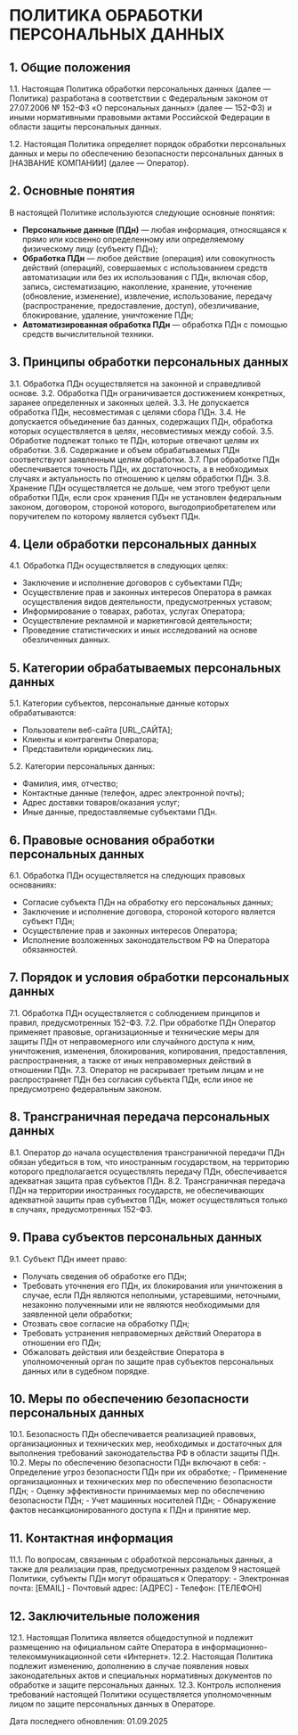 # ПОЛИТИКА ОБРАБОТКИ ПЕРСОНАЛЬНЫХ ДАННЫХ

## 1. Общие положения

1.1. Настоящая Политика обработки персональных данных (далее — Политика) разработана в соответствии с Федеральным законом от 27.07.2006 № 152-ФЗ «О персональных данных» (далее — 152-ФЗ) и иными нормативными правовыми актами Российской Федерации в области защиты персональных данных.

1.2. Настоящая Политика определяет порядок обработки персональных данных и меры по обеспечению безопасности персональных данных в [НАЗВАНИЕ КОМПАНИИ] (далее — Оператор).

## 2. Основные понятия

В настоящей Политике используются следующие основные понятия:

- **Персональные данные (ПДн)** — любая информация, относящаяся к прямо или косвенно определенному или определяемому физическому лицу (субъекту ПДн);
- **Обработка ПДн** — любое действие (операция) или совокупность действий (операций), совершаемых с использованием средств автоматизации или без их использования с ПДн, включая сбор, запись, систематизацию, накопление, хранение, уточнение (обновление, изменение), извлечение, использование, передачу (распространение, предоставление, доступ), обезличивание, блокирование, удаление, уничтожение ПДн;
- **Автоматизированная обработка ПДн** — обработка ПДн с помощью средств вычислительной техники.

## 3. Принципы обработки персональных данных

3.1. Обработка ПДн осуществляется на законной и справедливой основе.
3.2. Обработка ПДн ограничивается достижением конкретных, заранее определенных и законных целей.
3.3. Не допускается обработка ПДн, несовместимая с целями сбора ПДн.
3.4. Не допускается объединение баз данных, содержащих ПДн, обработка которых осуществляется в целях, несовместимых между собой.
3.5. Обработке подлежат только те ПДн, которые отвечают целям их обработки.
3.6. Содержание и объем обрабатываемых ПДн соответствуют заявленным целям обработки.
3.7. При обработке ПДн обеспечивается точность ПДн, их достаточность, а в необходимых случаях и актуальность по отношению к целям обработки ПДн.
3.8. Хранение ПДн осуществляется не дольше, чем этого требуют цели обработки ПДн, если срок хранения ПДн не установлен федеральным законом, договором, стороной которого, выгодоприобретателем или поручителем по которому является субъект ПДн.

## 4. Цели обработки персональных данных

4.1. Обработка ПДн осуществляется в следующих целях:

- Заключение и исполнение договоров с субъектами ПДн;
- Осуществление прав и законных интересов Оператора в рамках осуществления видов деятельности, предусмотренных уставом;
- Информирование о товарах, работах, услугах Оператора;
- Осуществление рекламной и маркетинговой деятельности;
- Проведение статистических и иных исследований на основе обезличенных данных.

## 5. Категории обрабатываемых персональных данных

5.1. Категории субъектов, персональные данные которых обрабатываются:

- Пользователи веб-сайта [URL_САЙТА];
- Клиенты и контрагенты Оператора;
- Представители юридических лиц.

5.2. Категории персональных данных:

- Фамилия, имя, отчество;
- Контактные данные (телефон, адрес электронной почты);
- Адрес доставки товаров/оказания услуг;
- Иные данные, предоставляемые субъектами ПДн.

## 6. Правовые основания обработки персональных данных

6.1. Обработка ПДн осуществляется на следующих правовых основаниях:

- Согласие субъекта ПДн на обработку его персональных данных;
- Заключение и исполнение договора, стороной которого является субъект ПДн;
- Осуществление прав и законных интересов Оператора;
- Исполнение возложенных законодательством РФ на Оператора обязанностей.

## 7. Порядок и условия обработки персональных данных

7.1. Обработка ПДн осуществляется с соблюдением принципов и правил, предусмотренных 152-ФЗ.
7.2. При обработке ПДн Оператор применяет правовые, организационные и технические меры для защиты ПДн от неправомерного или случайного доступа к ним, уничтожения, изменения, блокирования, копирования, предоставления, распространения, а также от иных неправомерных действий в отношении ПДн.
7.3. Оператор не раскрывает третьим лицам и не распространяет ПДн без согласия субъекта ПДн, если иное не предусмотрено федеральным законом.

## 8. Трансграничная передача персональных данных

8.1. Оператор до начала осуществления трансграничной передачи ПДн обязан убедиться в том, что иностранным государством, на территорию которого предполагается осуществлять передачу ПДн, обеспечивается адекватная защита прав субъектов ПДн.
8.2. Трансграничная передача ПДн на территории иностранных государств, не обеспечивающих адекватной защиты прав субъектов ПДн, может осуществляться только в случаях, предусмотренных 152-ФЗ.

## 9. Права субъектов персональных данных

9.1. Субъект ПДн имеет право:

- Получать сведения об обработке его ПДн;
- Требовать уточнения его ПДн, их блокирования или уничтожения в случае, если ПДн являются неполными, устаревшими, неточными, незаконно полученными или не являются необходимыми для заявленной цели обработки;
- Отозвать свое согласие на обработку ПДн;
- Требовать устранения неправомерных действий Оператора в отношении его ПДн;
- Обжаловать действия или бездействие Оператора в уполномоченный орган по защите прав субъектов персональных данных или в судебном порядке.

## 10. Меры по обеспечению безопасности персональных данных

10.1. Безопасность ПДн обеспечивается реализацией правовых, организационных и технических мер, необходимых и достаточных для выполнения требований законодательства РФ в области защиты ПДн.
10.2. Меры по обеспечению безопасности ПДн включают в себя: - Определение угроз безопасности ПДн при их обработке; - Применение организационных и технических мер по обеспечению безопасности ПДн; - Оценку эффективности принимаемых мер по обеспечению безопасности ПДн; - Учет машинных носителей ПДн; - Обнаружение фактов несанкционированного доступа к ПДн и принятие мер.

## 11. Контактная информация

11.1. По вопросам, связанным с обработкой персональных данных, а также для реализации прав, предусмотренных разделом 9 настоящей Политики, субъекты ПДн могут обращаться к Оператору: - Электронная почта: [EMAIL] - Почтовый адрес: [АДРЕС] - Телефон: [ТЕЛЕФОН]

## 12. Заключительные положения

12.1. Настоящая Политика является общедоступной и подлежит размещению на официальном сайте Оператора в информационно-телекоммуникационной сети «Интернет».
12.2. Настоящая Политика подлежит изменению, дополнению в случае появления новых законодательных актов и специальных нормативных документов по обработке и защите персональных данных.
12.3. Контроль исполнения требований настоящей Политики осуществляется уполномоченным лицом по защите персональных данных в Операторе.

Дата последнего обновления: 01.09.2025
